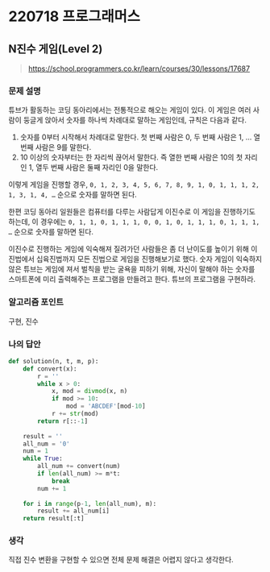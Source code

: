 # 220718 프로그래머스

## N진수 게임(Level 2)

> https://school.programmers.co.kr/learn/courses/30/lessons/17687

### 문제 설명

튜브가 활동하는 코딩 동아리에서는 전통적으로 해오는 게임이 있다. 이 게임은 여러 사람이 둥글게 앉아서 숫자를 하나씩 차례대로 말하는 게임인데, 규칙은 다음과 같다.

1. 숫자를 0부터 시작해서 차례대로 말한다. 첫 번째 사람은 0, 두 번째 사람은 1, … 열 번째 사람은 9를 말한다.
2. 10 이상의 숫자부터는 한 자리씩 끊어서 말한다. 즉 열한 번째 사람은 10의 첫 자리인 1, 열두 번째 사람은 둘째 자리인 0을 말한다.

이렇게 게임을 진행할 경우,
`0, 1, 2, 3, 4, 5, 6, 7, 8, 9, 1, 0, 1, 1, 1, 2, 1, 3, 1, 4, …`
순으로 숫자를 말하면 된다.

한편 코딩 동아리 일원들은 컴퓨터를 다루는 사람답게 이진수로 이 게임을 진행하기도 하는데, 이 경우에는
`0, 1, 1, 0, 1, 1, 1, 0, 0, 1, 0, 1, 1, 1, 0, 1, 1, 1, …`
순으로 숫자를 말하면 된다.

이진수로 진행하는 게임에 익숙해져 질려가던 사람들은 좀 더 난이도를 높이기 위해 이진법에서 십육진법까지 모든 진법으로 게임을 진행해보기로 했다. 숫자 게임이 익숙하지 않은 튜브는 게임에 져서 벌칙을 받는 굴욕을 피하기 위해, 자신이 말해야 하는 숫자를 스마트폰에 미리 출력해주는 프로그램을 만들려고 한다. 튜브의 프로그램을 구현하라.

### 알고리즘 포인트

구현, 진수

### 나의 답안

```python
def solution(n, t, m, p):
    def convert(x):
        r = ''
        while x > 0:
            x, mod = divmod(x, n)
            if mod >= 10:
                mod = 'ABCDEF'[mod-10]
            r += str(mod)
        return r[::-1]
    
    result = ''
    all_num = '0'
    num = 1
    while True:
        all_num += convert(num)
        if len(all_num) >= m*t:
            break
        num += 1
    
    for i in range(p-1, len(all_num), m):
        result += all_num[i]
    return result[:t]
```

### 생각

직접 진수 변환을 구현할 수 있으면 전체 문제 해결은 어렵지 않다고 생각한다. 
